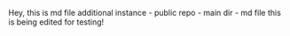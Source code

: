 Hey, this is md file
additional instance - public repo - main dir - md file
this is being edited for testing!
